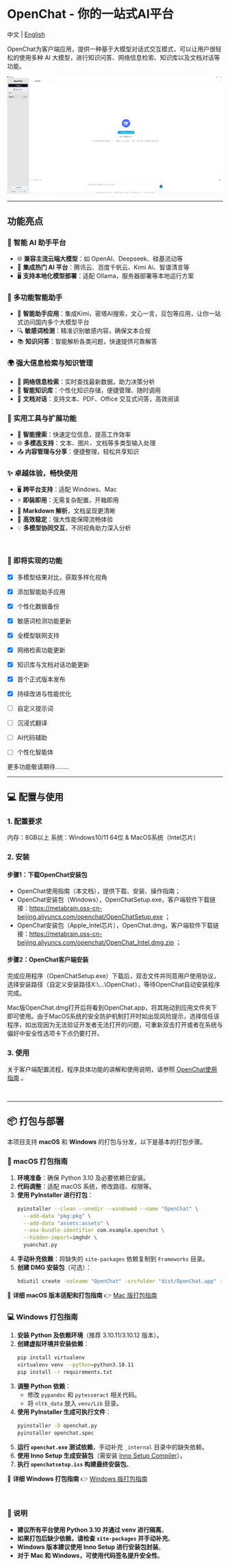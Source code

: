 # OpenChat - 你的一站式AI平台

<p align="left">
  中文 | <a href="./README.en.md">English</a> 

OpenChat为客户端应用，提供一种基于大模型对话式交互模式，可以让用户很轻松的使用多种 AI 大模型，进行知识问答、网络信息检索、知识库以及文档对话等功能。

![](./data/images/intro/主页.png)

---

## 功能亮点

### 🚀 **智能 AI 助手平台**  

- 🌐 **兼容主流云端大模型**：如 OpenAI、Deepseek、硅基流动等  
- 🔗 **集成热门 AI 平台**：腾讯云、百度千帆云、Kimi Ai、智谱清言等  
- 🖥 **支持本地化模型部署**：适配 Ollama，服务器部署等本地运行方案  

### 🧠 **多功能智能助手**  
- 🤖 **智能助手应用**：集成Kimi，密塔AI搜索，文心一言，豆包等应用，让你一站式访问国内多个大模型平台
- 🔍 **敏感词检测**：精准识别敏感内容，确保文本合规  
- 📚 **知识问答**：智能解析各类问题，快速提供可靠解答  

### 🌍 **强大信息检索与知识管理**  
- 🔗 **网络信息检索**：实时查找最新数据，助力决策分析  
- 📖 **智能知识库**：个性化知识存储，便捷管理、随时调用  
- 📝 **文档对话**：支持文本、PDF、Office 交互式问答，高效阅读  

###  🧩 **实用工具与扩展功能**  
- 🔎 **智能搜索**：快速定位信息，提高工作效率  
- 🌐 **多模态支持**：文本、图片、文档等多类型输入处理  
- 📤 **内容管理与分享**：便捷整理，轻松共享知识  

### ✨ **卓越体验，畅快使用**  
- 🖥 **跨平台支持**：适配 Windows、Mac  
- ⚡ **即装即用**：无需复杂配置，开箱即用  
- 📑 **Markdown 解析**，文档呈现更清晰  
- 🚀 **高效稳定**：强大性能保障流畅体验
- 💡 **多模型协同交互**，不同视角助力深入分析  

<br>



### 📃 即将实现的功能

- [x] 多模型结果对比，获取多样化视角
- [x] 添加智能助手应用
- [x] 个性化数据备份
- [x] 敏感词检测功能更新
- [x] 全模型联网支持 
- [x] 网络检索功能更新
- [x] 知识库与文档对话功能更新
- [x] 首个正式版本发布
- [x] 持续改进与性能优化
- [ ] 自定义提示词
- [ ] 沉浸式翻译
- [ ] AI代码辅助
- [ ] 个性化智能体


更多功能敬请期待........

---

## 💻  配置与使用

### 1. 配置要求
内存：8GB以上
系统：Windows10/11 64位 & MacOS系统（Intel芯片）
### 2. 安装
#### 步骤1：下载OpenChat安装包
* OpenChat使用指南（本文档），提供下载、安装、操作指南；
* OpenChat安装包（Windows），OpenChatSetup.exe，客户端软件下载链接：https://metabrain.oss-cn-beijing.aliyuncs.com/openchat/OpenChatSetup.exe ；
* OpenChat安装包（Apple_Intel芯片），OpenChat.dmg，客户端软件下载链接：https://metabrain.oss-cn-beijing.aliyuncs.com/openchat/OpenChat_Intel.dmg.zip ；

#### 步骤2：OpenChat客户端安装
完成应用程序（OpenChatSetup.exe）下载后，双击文件并同意用户使用协议，选择安装路径（自定义安装路径X:\\...\OpenChat），等待OpenChat自动安装程序完成。

Mac版OpenChat.dmg打开后将看到OpenChat.app，将其拖动到应用文件夹下即可使用。由于MacOS系统的安全防护机制打开时如出现风险提示，选择信任该程序，如出现因为无法验证开发者无法打开的问题，可重新双击打开或者在系统与偏好中安全性选项卡下点仍要打开。

### 3. 使用

关于客户端配置流程，程序具体功能的讲解和使用说明，请参照 <a href="./doc/intro/使用指南.md">OpenChat使用指南</a> 。

<br>

---

## 📦 打包与部署

本项目支持 **macOS** 和 **Windows** 的打包与分发，以下是基本的打包步骤。

### 🍎 macOS 打包指南

1. **环境准备**：确保 Python 3.10 及必要依赖已安装。
2. **代码调整**：适配 macOS 系统，修改路径、权限等。
3. **使用 PyInstaller 进行打包**：
   ```sh
   pyinstaller --clean --onedir --windowed --name "OpenChat" \
     --add-data "pkg:pkg" \
     --add-data "assets:assets" \
     --osx-bundle-identifier com.example.openchat \
     --hidden-import=imghdr \
     yuanchat.py
   ```
4. **手动补充依赖**：将缺失的 `site-packages` 依赖复制到 `Frameworks` 目录。
5. **创建 DMG 安装包**（可选）：
   ```sh
   hdiutil create -volname "OpenChat" -srcfolder "dist/OpenChat.app" -ov -format UDBZ "OpenChat.dmg"
   ```

📄 **详细 macOS 版本适配和打包指南** 👉 [Mac 版打包指南](doc/packaging/mac适配打包指南.md)



### 💻 Windows 打包指南

1. **安装 Python 及依赖环境**（推荐 3.10.11/3.10.12 版本）。
2. **创建虚拟环境并安装依赖**：
   ```sh
   pip install virtualenv
   virtualenv venv --python=python3.10.11
   pip install -r requirements.txt
   ```
3. **调整 Python 依赖**：
   - 修改 `pypandoc` 和 `pytesseract` 相关代码。
   - 将 `nltk_data` 放入 `venv/Lib` 目录。
4. **使用 PyInstaller 生成可执行文件**：
   ```sh
   pyinstaller -D openchat.py
   pyinstaller openchat.spec
   ```
5. **运行 `openchat.exe` 测试依赖**，手动补充 `_internal` 目录中的缺失依赖。
6. **使用 Inno Setup 生成安装包**（需安装 [Inno Setup Compiler](https://jrsoftware.org/isdl.php)）。
7. **执行 `openchatsetup.iss` 构建最终安装包**。

📄 **详细 Windows 打包指南** 👉 [Windows 版打包指南](doc/packaging/windows打包指南.md)


<br>

### 📌 说明
- **建议所有平台使用 Python 3.10 并通过 venv 进行隔离**。
- **如果打包后缺少依赖，请检查 `site-packages` 并手动补充**。
- **Windows 版本建议使用 Inno Setup 进行安装包封装**。
- **对于 Mac 和 Windows，可使用代码签名提升安全性**。




